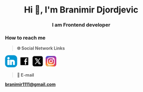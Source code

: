 # <center>Hi 👋, I'm Branimir Djordjevic</center>

### <center>I am Frontend developer</center>

### How to reach me

> **🌐 Social Network Links**

<a href="https://www.linkedin.com/in/branimirdjordjevic82/" target="_blank"><img src='./images/linkedin-logo.svg' style='width:40px'/></a> <a href="https://www.facebook.com/profile.php?id=100013754237181" target="_blank"><img src='./images/facebook-logo.svg' style='width:40px'/></a>
<a href="https://twitter.com/branimir1111" target="_blank"><img src='./images/X-logo.png' style='width:40px'/></a> <a href="https://www.instagram.com/branimir_art/" target="_blank"><img src='./images/instagram-logo.svg' style='width:40px'/></a>

> **📧 E-mail**

**branimir1111@gmail.com**

<!--
**branimir1111/branimir1111** is a ✨ _special_ ✨ repository because its `README.md` (this file) appears on your GitHub profile.

Here are some ideas to get you started:

- 🔭 I’m currently working on ...
- 🌱 I’m currently learning ...
- 👯 I’m looking to collaborate on ...
- 🤔 I’m looking for help with ...
- 💬 Ask me about ...
- 📫 How to reach me: ...
- 😄 Pronouns: ...
- ⚡ Fun fact: ...
-->
